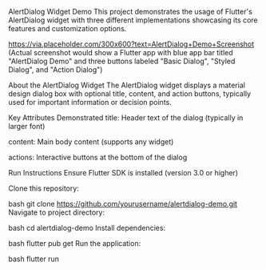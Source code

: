 AlertDialog Widget Demo
This project demonstrates the usage of Flutter's AlertDialog widget with three different implementations showcasing its core features and customization options.

https://via.placeholder.com/300x600?text=AlertDialog+Demo+Screenshot
(Actual screenshot would show a Flutter app with blue app bar titled "AlertDialog Demo" and three buttons labeled "Basic Dialog", "Styled Dialog", and "Action Dialog")

About the AlertDialog Widget
The AlertDialog widget displays a material design dialog box with optional title, content, and action buttons, typically used for important information or decision points.

Key Attributes Demonstrated
title: Header text of the dialog (typically in larger font)

content: Main body content (supports any widget)

actions: Interactive buttons at the bottom of the dialog

Run Instructions
Ensure Flutter SDK is installed (version 3.0 or higher)

Clone this repository:

bash
git clone https://github.com/yourusername/alertdialog-demo.git
Navigate to project directory:

bash
cd alertdialog-demo
Install dependencies:

bash
flutter pub get
Run the application:

bash
flutter run
